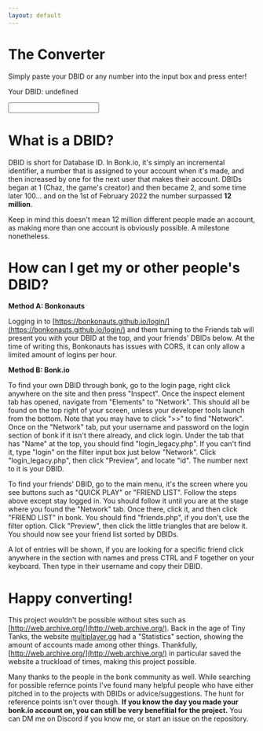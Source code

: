 ```yaml
---
layout: default
---
```

<!--- Hi you should be at https://shaunx777.github.io/dbid2date/ and not here xDxDxDDDD --->
<!--- Code rewrite ez --->
# The Converter
<p>Simply paste your DBID or any number into the input box and press enter!</p>
<p id="result">Your DBID: undefined</p>
<input type="number" placeholder="" id="ip2"/>

<script>
window.addEventListener('load', (event) => {
  genplaceholder()
});
  
let dbids2;
const sexyDate = {weekday:"long", year:"numeric", month:"short", day:"numeric"}
fetch('https://raw.githubusercontent.com/shaunx777/dbid2date/main/dbidanddate.json')
    .then(response => response.json())
    .then(data => {
      dbids2 = data
    })
function appeartext() {
    document.getElementById("result").style.opacity = 1
}
function genplaceholder() {
    var numbers = ['69420', '666', '123456', '010101', '1337', '80085', '8008135', '1273', '0112358', 'Easter Egg'];
    var randomIndex = Math.floor(Math.random() * numbers.length); 
    var randomn = numbers[randomIndex];
    document.getElementById("ip2").placeholder = randomn
}

function dbid2date(number) {
  dbids2.sort(function(a, b) {
    return new Date(a.date) - new Date(b.date);
  });
  var index = 0;
  while (index < dbids2.length && dbids2[index].number < number) {
    index++;
  }
  if (index === 0) {
    return "Before " + new Date(dbids2[0].date).toLocaleDateString('en-us', sexyDate)
  }
  if (index === dbids2.length) {
    return "After " + new Date(dbids2[dbids2.length-1].date).toLocaleDateString('en-us', sexydate)
  }
  var date1 = new Date(dbids2[index - 1].date);
  var date2 = new Date(dbids2[index].date);
  var number1 = dbids2[index - 1].number;
  var number2 = dbids2[index].number;

  var diff = (number - number1) / (number2 - number1);
  var time = date1.getTime() + diff * (date2.getTime() - date1.getTime());
  var interpolatedDate = new Date(time);

  return interpolatedDate.toLocaleDateString('en-us', sexyDate)
}

let linkDbid = window.location.search
if (linkDbid.startsWith("?dbid=")) {
    dbid = parseInt(linkDbid.split('=')[1])
    date = dbid2date(dbid)
    document.querySelector('meta[property="og:title"]').setAttribute("content", date);
    document.querySelector('meta[name="description"]').setAttribute("content", date);
    alert(date)
}



const node = document.getElementById("ip2");
node.addEventListener("keyup", function(event) {
        let dbid = node.value;
        date = dbid2date(dbid)
        document.getElementById("result").innerHTML = date;
        appeartext()
});
</script>

# What is a DBID?
DBID is short for Database ID. In Bonk.io, it's simply an incremental identifier, a number that is assigned to your account when it's made, and then increased by one for the next user that makes their account. DBIDs began at 1 (Chaz, the game's creator) and then became 2, and some time later 100... and on the 1st of February 2022 the number surpassed **12 million**. 

Keep in mind this doesn't mean 12 million different people made an account, as making more than one account is obviously possible. A milestone nonetheless.

# How can I get my or other people's DBID?
**Method A: Bonkonauts**

Logging in to [https://bonkonauts.github.io/login/](https://bonkonauts.github.io/login/) and them turning to the Friends tab will present you with your DBID at the top, and your friends' DBIDs below. At the time of writing this, Bonkonauts has issues with CORS, it can only allow a limited amount of logins per hour.


**Method B: Bonk.io**

To find your own DBID through bonk, go to the login page, right click anywhere on the site and then press "Inspect". Once the inspect element tab has opened, navigate from "Elements" to "Network". This should all be found on the top right of your screen, unless your developer tools launch from the bottom. Note that you may have to click ">>" to find "Network". Once on the "Network" tab, put your username and password on the login section of bonk if it isn't there already, and click login. Under the tab that has "Name" at the top, you should find "login_legacy.php". If you can't find it, type "login" on the filter input box just below "Network". Click "login_legacy.php", then click "Preview", and locate "id". The number next to it is your DBID.

To find your friends' DBID, go to the main menu, it's the screen where you see buttons such as "QUICK PLAY" or "FRIEND LIST". Follow the steps above except stay logged in. You should follow it until you are at the stage where you found the "Network" tab. Once there, click it, and then click "FRIEND LIST" in bonk. You should find "friends.php", if you don't, use the filter option. Click "Preview", then click the little triangles that are below it. You should now see your friend list sorted by DBIDs.

A lot of entries will be shown, if you are looking for a specific friend click anywhere in the section with names and press CTRL and F together on your keyboard. Then type in their username and copy their DBID.

# Happy converting!
This project wouldn't be possible without sites such as [http://web.archive.org/](http://web.archive.org/). Back in the age of Tiny Tanks, the website [multiplayer.gg](https://multiplayer.gg) had a "Statistics" section, showing the amount of accounts made among other things. Thankfully, [http://web.archive.org/](http://web.archive.org/) in particular saved the website a truckload of times, making this project possible.

Many thanks to the people in the bonk community as well. While searching for possible refernce points I've found many helpful people who have either pitched in to the projects with DBIDs or advice/suggestions. The hunt for reference points isn't over though. **If you know the day you made your bonk.io account on, you can still be very benefitial for the project.** You can DM me on Discord if you know me, or start an issue on the repository.
